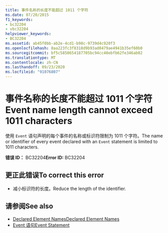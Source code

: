 ```yaml
---
title: 事件名称的长度不能超过 1011 个字符
ms.date: 07/20/2015
f1_keywords:
- bc32204
- vbc32204
helpviewer_keywords:
- BC32204
ms.assetid: ab45f0bb-ab2e-4cd1-b98c-9739d4c920f3
ms.openlocfilehash: 8aa223fc3f8318d9b93ad0479ae4941b35ef60b0
ms.sourcegitcommit: bf5c5850654187705bc94cc40ebfb62fe346ab02
ms.translationtype: MT
ms.contentlocale: zh-CN
ms.lasthandoff: 09/23/2020
ms.locfileid: "91076807"
---
```

# <a name="event-name-length-cannot-exceed-1011-characters"></a><span data-ttu-id="a1bf3-102">事件名称的长度不能超过 1011 个字符</span><span class="sxs-lookup"><span data-stu-id="a1bf3-102">Event name length cannot exceed 1011 characters</span></span>

<span data-ttu-id="a1bf3-103">使用 `Event` 语句声明的每个事件的名称或标识符限制为 1011 个字符。</span><span class="sxs-lookup"><span data-stu-id="a1bf3-103">The name or identifier of every event declared with an `Event` statement is limited to 1011 characters.</span></span>  
  
 <span data-ttu-id="a1bf3-104">**错误 ID：** BC32204</span><span class="sxs-lookup"><span data-stu-id="a1bf3-104">**Error ID:** BC32204</span></span>  
  
## <a name="to-correct-this-error"></a><span data-ttu-id="a1bf3-105">更正此错误</span><span class="sxs-lookup"><span data-stu-id="a1bf3-105">To correct this error</span></span>  
  
- <span data-ttu-id="a1bf3-106">减小标识符的长度。</span><span class="sxs-lookup"><span data-stu-id="a1bf3-106">Reduce the length of the identifier.</span></span>  
  
## <a name="see-also"></a><span data-ttu-id="a1bf3-107">请参阅</span><span class="sxs-lookup"><span data-stu-id="a1bf3-107">See also</span></span>

- [<span data-ttu-id="a1bf3-108">Declared Element Names</span><span class="sxs-lookup"><span data-stu-id="a1bf3-108">Declared Element Names</span></span>](../programming-guide/language-features/declared-elements/declared-element-names.md)
- [<span data-ttu-id="a1bf3-109">Event 语句</span><span class="sxs-lookup"><span data-stu-id="a1bf3-109">Event Statement</span></span>](../language-reference/statements/event-statement.md)
